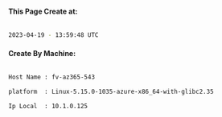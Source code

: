 
   
#### This Page Create at:

```bash

2023-04-19 - 13:59:48 UTC

```

#### Create By Machine:

```bash

Host Name : fv-az365-543

platform  : Linux-5.15.0-1035-azure-x86_64-with-glibc2.35

Ip Local  : 10.1.0.125

```

